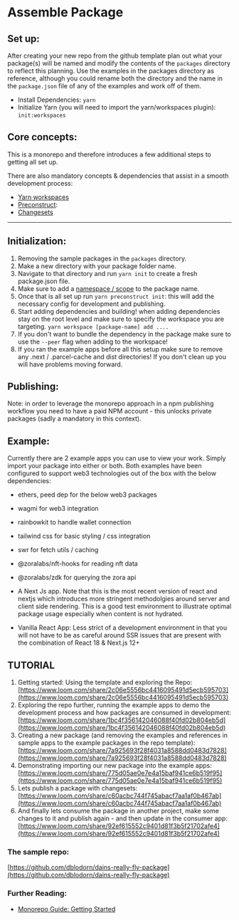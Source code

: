 # Assemble Package

## Set up:

After creating your new repo from the github template plan out what your package(s) will be named and modify the contents of the `packages` directory to reflect this planning. Use the examples in the packages directory as reference, although you could rename both the directory and the name in the `package.json` file of any of the examples and work off of them.

- Install Dependencies: `yarn`
- Initialize Yarn (you will need to import the yarn/workspaces plugin): `init:workspaces`

## Core concepts:

This is a monorepo and therefore introduces a few additional steps to getting all set up.

There are also mandatory concepts & dependencies that assist in a smooth development process:

- [Yarn workspaces](https://classic.yarnpkg.com/lang/en/docs/workspaces/)
- [Preconstruct](https://preconstruct.tools/):
- [Changesets](https://github.com/changesets/changesets)

---

## Initialization:

1. Removing the sample packages in the `packages` directory.
2. Make a new directory with your package folder name.
3. Navigate to that directory and run `yarn init` to create a fresh package.json file.
4. Make sure to add a [namespace / scope](https://docs.npmjs.com/about-scopes) to the package name.
5. Once that is all set up run `yarn preconstruct init`: this will add the necessary config for development and publishing.
6. Start adding dependencies and building! when adding dependencies stay on the root level and make sure to specify the workspace you are targeting. `yarn workspace [package-name] add ....`
7. If you don't want to bundle the dependency in the package make sure to use the `--peer` flag when adding to the workspace!
8. If you ran the example apps before all this setup make sure to remove any .next / .parcel-cache and dist directories! If you don't clean up you will have problems moving forward.

## Publishing:

Note: in order to leverage the monorepo approach in a npm publishing workflow you need to have a paid NPM account - this unlocks private packages (sadly a mandatory in this context).

## Example:

Currently there are 2 example apps you can use to view your work. Simply import your package into either or both. Both examples have been configured to support web3 technologies out of the box with the below dependencies:

- ethers, peed dep for the below web3 packages
- wagmi for web3 integration
- rainbowkit to handle wallet connection
- tailwind css for basic styling / css integration
- swr for fetch utils / caching
- @zoralabs/nft-hooks for reading nft data
- @zoralabs/zdk for querying the zora api

- A Next Js app. Note that this is the most recent version of react and nextjs which introduces more stringent methodolgies around server and client side rendering. This is a good test environment to illustrate optimal package usage especially when content is not hydrated.
- Vanilla React App: Less strict of a development environment in that you will not have to be as careful around SSR issues that are present with the combination of React 18 & Next.js 12+

## TUTORIAL

1. Getting started: Using the template and exploring the Repo: [https://www.loom.com/share/2c06e5556bc4416095491d5ecb595703](https://www.loom.com/share/2c06e5556bc4416095491d5ecb595703)
2. Exploring the repo further, running the example apps to demo the development process and how packages are consumed in development: [https://www.loom.com/share/1bc4f356142046088f40fd02b804eb5d](https://www.loom.com/share/1bc4f356142046088f40fd02b804eb5d)
3. Creating a new package (and removing the examples and references in sample apps to the example packages in the repo template): [https://www.loom.com/share/7a925693f28f4031a8588dd0483d7828](https://www.loom.com/share/7a925693f28f4031a8588dd0483d7828)
4. Demonstrating importing our new package into the example apps: [https://www.loom.com/share/775d05ae0e7e4a15baf941ce6b519f95](https://www.loom.com/share/775d05ae0e7e4a15baf941ce6b519f95)
5. Lets publish a package with changesets: [https://www.loom.com/share/c60acbc744f745abacf7aa1af0b467ab](https://www.loom.com/share/c60acbc744f745abacf7aa1af0b467ab)
6. And finally lets consume the package in another project, make some changes to it and publish again - and then update in the consumer app: [https://www.loom.com/share/92ef615552c9401d81f3b5f21702afe4](https://www.loom.com/share/92ef615552c9401d81f3b5f21702afe4)

### The sample repo:

[https://github.com/dblodorn/dains-really-fly-package](https://github.com/dblodorn/dains-really-fly-package)

### Further Reading:

- [Monorepo Guide: Getting Started](https://monorepo.guide/getting-started)

